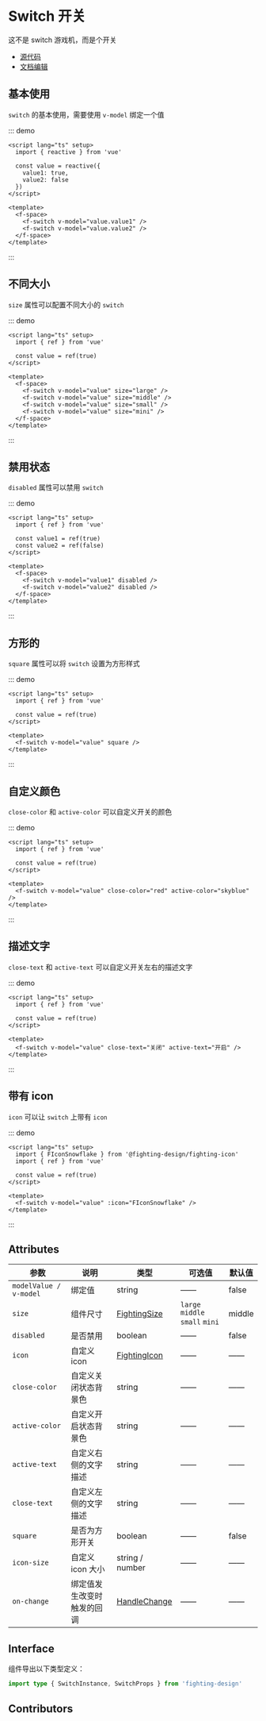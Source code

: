 # Switch 开关

这不是 switch 游戏机，而是个开关

- [源代码](https://github.com/FightingDesign/fighting-design/tree/master/packages/fighting-design/switch)
- [文档编辑](https://github.com/FightingDesign/fighting-design/blob/master/docs/components/switch.md)

## 基本使用

`switch` 的基本使用，需要使用 `v-model` 绑定一个值

::: demo

```vue
<script lang="ts" setup>
  import { reactive } from 'vue'

  const value = reactive({
    value1: true,
    value2: false
  })
</script>

<template>
  <f-space>
    <f-switch v-model="value.value1" />
    <f-switch v-model="value.value2" />
  </f-space>
</template>
```

:::

## 不同大小

`size` 属性可以配置不同大小的 `switch`

::: demo

```vue
<script lang="ts" setup>
  import { ref } from 'vue'

  const value = ref(true)
</script>

<template>
  <f-space>
    <f-switch v-model="value" size="large" />
    <f-switch v-model="value" size="middle" />
    <f-switch v-model="value" size="small" />
    <f-switch v-model="value" size="mini" />
  </f-space>
</template>
```

:::

## 禁用状态

`disabled` 属性可以禁用 `switch`

::: demo

```vue
<script lang="ts" setup>
  import { ref } from 'vue'

  const value1 = ref(true)
  const value2 = ref(false)
</script>

<template>
  <f-space>
    <f-switch v-model="value1" disabled />
    <f-switch v-model="value2" disabled />
  </f-space>
</template>
```

:::

## 方形的

`square` 属性可以将 `switch` 设置为方形样式

::: demo

```vue
<script lang="ts" setup>
  import { ref } from 'vue'

  const value = ref(true)
</script>

<template>
  <f-switch v-model="value" square />
</template>
```

:::

## 自定义颜色

`close-color` 和 `active-color` 可以自定义开关的颜色

::: demo

```vue
<script lang="ts" setup>
  import { ref } from 'vue'

  const value = ref(true)
</script>

<template>
  <f-switch v-model="value" close-color="red" active-color="skyblue" />
</template>
```

:::

## 描述文字

`close-text` 和 `active-text` 可以自定义开关左右的描述文字

::: demo

```vue
<script lang="ts" setup>
  import { ref } from 'vue'

  const value = ref(true)
</script>

<template>
  <f-switch v-model="value" close-text="关闭" active-text="开启" />
</template>
```

:::

## 带有 icon

`icon` 可以让 `switch` 上带有 `icon`

::: demo

```vue
<script lang="ts" setup>
  import { FIconSnowflake } from '@fighting-design/fighting-icon'
  import { ref } from 'vue'

  const value = ref(true)
</script>

<template>
  <f-switch v-model="value" :icon="FIconSnowflake" />
</template>
```

:::

## Attributes

| 参数                   | 说明                       | 类型                                                               | 可选值                          | 默认值 |
| ---------------------- | -------------------------- | ------------------------------------------------------------------ | ------------------------------- | ------ |
| `modelValue / v-model` | 绑定值                     | string                                                             | ——                              | false  |
| `size`                 | 组件尺寸                   | <a href="/components/interface.html#fightingsize">FightingSize</a> | `large` `middle` `small` `mini` | middle |
| `disabled`             | 是否禁用                   | boolean                                                            | ——                              | false  |
| `icon`                 | 自定义 icon                | <a href="/components/interface.html#fightingicon">FightingIcon</a> | ——                              | ——     |
| `close-color`          | 自定义关闭状态背景色       | string                                                             | ——                              | ——     |
| `active-color`         | 自定义开启状态背景色       | string                                                             | ——                              | ——     |
| `active-text`          | 自定义右侧的文字描述       | string                                                             | ——                              | ——     |
| `close-text`           | 自定义左侧的文字描述       | string                                                             | ——                              | ——     |
| `square`               | 是否为方形开关             | boolean                                                            | ——                              | false  |
| `icon-size`            | 自定义 icon 大小           | string / number                                                    | ——                              | ——     |
| `on-change`            | 绑定值发生改变时触发的回调 | <a href="/components/interface.html#handlechange">HandleChange</a> | ——                              | ——     |

## Interface

组件导出以下类型定义：

```ts
import type { SwitchInstance, SwitchProps } from 'fighting-design'
```

## Contributors

<a href="https://github.com/Tyh2001" target="_blank">
  <f-avatar round src="https://avatars.githubusercontent.com/u/73180970?v=4" />
</a>

<a href="https://github.com/pengyinghao" target="_blank">
  <f-avatar round src="https://avatars.githubusercontent.com/u/34115313?v=4" />
</a>
